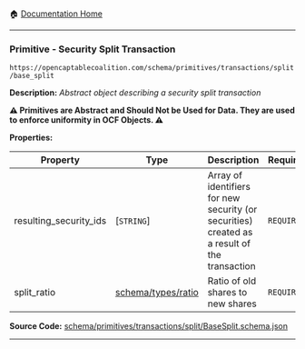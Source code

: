 :house: [Documentation Home](/README.md)

---

### Primitive - Security Split Transaction

`https://opencaptablecoalition.com/schema/primitives/transactions/split/base_split`

**Description:** _Abstract object describing a security split transaction_

**:warning: Primitives are Abstract and Should Not be Used for Data. They are used to enforce uniformity in OCF Objects. :warning:**

**Properties:**

| Property               | Type                                                           | Description                                                                                  | Required   |
| ---------------------- | -------------------------------------------------------------- | -------------------------------------------------------------------------------------------- | ---------- |
| resulting_security_ids | [`STRING`]</br>                                                | Array of identifiers for new security (or securities) created as a result of the transaction | `REQUIRED` |
| split_ratio            | [schema/types/ratio](/docs/schema/types/schema-types-ratio.md) | Ratio of old shares to new shares                                                            | `REQUIRED` |

**Source Code:** [schema/primitives/transactions/split/BaseSplit.schema.json](/schema/primitives/transactions/split/BaseSplit.schema.json)

---
